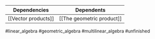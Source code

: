 Dependencies | Dependents
------------ | ------------
[[Vector products]] | [[The geometric product]]

#linear_algebra
#geometric_algebra
#multilinear_algebra
#unfinished
